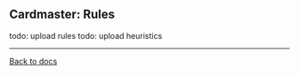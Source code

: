 ## Cardmaster: Rules

todo: upload rules
todo: upload heuristics

---

[Back to docs](https://github.com/elliottomlinson/cardmaster/blob/master/docs/README.md)
